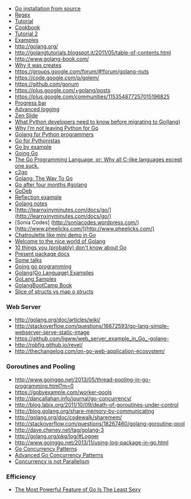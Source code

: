 <!-- 
.. link: 
.. description: 
.. tags: 
.. date: 2013/08/21 11:10:15
.. title: Go(lang) references
.. slug: golang-references
-->

* [Go installation from source](../../posts/go-installation-from-source.html)
* [Regex](http://blog.kamilkisiel.net/blog/2012/07/05/using-the-go-regexp-package/)
* [Tutorial](http://golangtutorials.blogspot.it/2011/05/table-of-contents.html)
* [Cookbook](http://golangcookbook.blogspot.it/)
* [Tutorial 2](https://github.com/StefanSchroeder/Golang-Regex-Tutorial)
* [Examples](https://gobyexample.com/)
* http://golang.org/
* http://golangtutorials.blogspot.it/2011/05/table-of-contents.html
* http://www.golang-book.com/
* [Why it was creates](http://commandcenter.blogspot.it/2012/06/less-is-exponentially-more.html)
* https://groups.google.com/forum/#!forum/golang-nuts 
* https://code.google.com/p/golem/ 
* https://github.com/gonum 
* https://plus.google.com/+golang/posts 
* https://plus.google.com/communities/115354877257015196825 
* [Progress bar](http://www.darkcoding.net/software/pretty-command-line-console-output-on-unix-in-python-and-go-lang/)
* [Advanced logging](https://code.google.com/p/log4go/)
* [Zen Slide](http://talks.golang.org/2012/zen.slide)
* [What Python developers need to know before migrating to Go(lang)](http://blog.repustate.com/migrating-code-from-python-to-golang-what-you-need-to-know/2013/04/23/)
* [Why I’m not leaving Python for Go](http://uberpython.wordpress.com/2012/09/23/why-im-not-leaving-python-for-go/)
* [Golang for Python programmers](http://golang-for-python-programmers.readthedocs.org/en/latest/)
* [Go for Pythonistas](http://s3.amazonaws.com/golangweekly/go_for_pythonistas.pdf)
* [Go by example](https://gobyexample.com/)
* [Going Go](http://www.goinggo.net/)
* [The Go Programming Language, or: Why all C-like languages except one suck.](http://www.syntax-k.de/projekte/go-review)
* [c2go](http://crypto.stanford.edu/~blynn/c2go/index.html)
* [Golang: The Way To Go](http://devcry.heiho.net/2012/04/golang-way-to-go.html?m=1)
* [Go after four months #golang](http://www.darkcoding.net/software/go-lang-after-four-months/)
* [GoDeb](http://blog.labix.org/2013/06/15/in-flight-deb-packages-of-go)
* [Reflection example](http://merbist.com/2011/06/27/golang-reflection-exampl/)
* [Golang notes](http://log.zyxar.com/blog/2012/04/08/go-lang-notes/)
* [http://learnxinyminutes.com/docs/go/](http://learnxinyminutes.com/docs/go/)
* [Sonia Codes] (http://soniacodes.wordpress.com/)
* [http://www.pheelicks.com/](http://www.pheelicks.com/)
* [Chatroulette like mini demo in Go](http://talks.golang.org/2012/chat.slide#1)
* [Welcome to the nice world of Golang](http://blog.menfin.info/Presentations/20120709_Golang_introduction/#slide1)
* [10 things you (probably) don't know about Go](http://nf.wh3rd.net/10things/)
* [Present package docs](http://godoc.org/code.google.com/p/go.tools/present)
* [Some talks](https://github.com/lagomeetup/talks)
* [Going go programming](http://www.goinggo.net/)
* [Golang(Go Language) Examples](http://golang-examples.tumblr.com/)
* [GoLang Samples](https://github.com/golang-samples)
* [GolangBootCamp Book](http://www.golangbootcamp.com/book/frontmatter)
* [Slice of structs vs map o structs](https://groups.google.com/forum/#!topic/golang-nuts/FCcLsuWsF_U)

### Web Server

* http://golang.org/doc/articles/wiki/
* http://stackoverflow.com/questions/16672593/go-lang-simple-webserver-serve-static-image
* https://github.com/ljgww/web_server_example_in_Go_-golang-
* http://robfig.github.io/revel/
* http://thechangelog.com/on-go-web-application-ecosystem/


### Goroutines and Pooling

* http://www.goinggo.net/2013/05/thread-pooling-in-go-programming.html?m=0
* https://gobyexample.com/worker-pools
* http://dancallahan.info/journal/go-concurrency/
* http://blog.labix.org/2011/10/09/death-of-goroutines-under-control
* http://blog.golang.org/share-memory-by-communicating
* http://golang.org/doc/codewalk/sharemem/
* http://stackoverflow.com/questions/18267460/golang-goroutine-pool
* http://dave.cheney.net/tag/golang-3
* http://golang.org/pkg/log/#Logger
* http://www.goinggo.net/2013/11/using-log-package-in-go.html
* [Go Concurrency Patterns](http://talks.golang.org/2012/concurrency.slide)
* [Advanced Go Concurrency Patterns](http://talks.golang.org/2013/advconc.slide)
* [Concurrency is not Parallelism](http://talks.golang.org/2012/waza.slide)

### Efficiency

* [The Most Powerful Feature of Go Is The Least Sexy](http://dennisforbes.ca/index.php/2013/07/23/the-most-powerful-feature-of-go-is-the-least-sexy)

